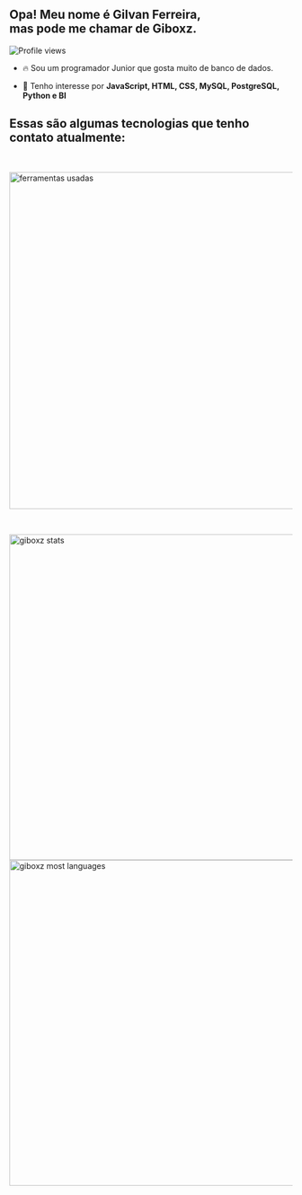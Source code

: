 ## Opa! Meu nome é Gilvan Ferreira, <br>mas pode me chamar de Giboxz.
<p align="left"> <img src="https://komarev.com/ghpvc/?username=giboxz&color=yellow" alt="Profile views" /> </p>

- 🔥 Sou um programador Junior que gosta muito de banco de dados.

- 💬 Tenho interesse por **JavaScript, HTML, CSS, MySQL, PostgreSQL, Python e BI**

## Essas são algumas tecnologias que tenho contato atualmente:

<br>

<p align="left"> 
  
  <img src="https://raw.githubusercontent.com/gist/giboxz/34bca78f97ffa65ab0f6210b9e9ebde2/raw/b965bd84c721efe4dad7080132aafe3af5f7d786/ferramentas.svg" alt="ferramentas usadas" width = 600/>
  
</p>

<br>

<p align="left">
  
<img width="580em" src="https://github-readme-stats.vercel.app/api?username=giboxz&show_icons=true&theme=vision-friendly-dark" alt="giboxz stats"/>
<img width="580em" src="https://github-readme-stats.vercel.app/api/top-langs/?username=giboxz&layout=compact&theme=vision-friendly-dark" alt="giboxz most languages"/>

</p>

<br><br>



